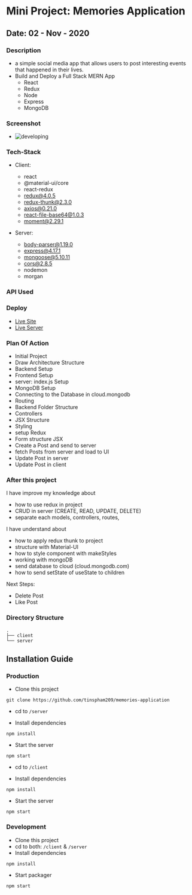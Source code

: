 # Mini Project: Memories Application

## Date: 02 - Nov - 2020

### Description

- a simple social media app that allows users to post interesting events that happened in their lives.
- Build and Deploy a Full Stack MERN App
  - React
  - Redux
  - Node
  - Express
  - MongoDB

### Screenshot

- <img src="" alt="developing"/>

### Tech-Stack

- Client:

  - react
  - @material-ui/core
  - react-redux
  - redux@4.0.5
  - redux-thunk@2.3.0
  - axios@0.21.0
  - react-file-base64@1.0.3
  - moment@2.29.1

- Server:
  - body-parser@1.19.0
  - express@4.17.1
  - mongoose@5.10.11
  - cors@2.8.5
  - nodemon
  - morgan

### API Used

### Deploy

- [Live Site](link)
- [Live Server](link)

### Plan Of Action

- Initial Project
- Draw Architecture Structure
- Backend Setup
- Frontend Setup
- server: index.js Setup
- MongoDB Setup
- Connecting to the Database in cloud.mongodb
- Routing
- Backend Folder Structure
- Controllers
- JSX Structure
- Styling
- setup Redux
- Form structure JSX
- Create a Post and send to server
- fetch Posts from server and load to UI
- Update Post in server
- Update Post in client

### After this project

I have improve my knowledge about

- how to use redux in project
- CRUD in server (CREATE, READ, UPDATE, DELETE)
- separate each models, controllers, routes,

I have understand about

- how to apply redux thunk to project
- structure with Material-UI
- how to style component with makeStyles
- working with mongoDB
- send database to cloud (cloud.mongodb.com)
- how to send setState of useState to children

Next Steps:

- Delete Post
- Like Post

### Directory Structure

```
.
├── client
└── server
```

## Installation Guide

### Production

- Clone this project

```
git clone https://github.com/tinspham209/memories-application
```

- cd to `/server`

- Install dependencies

```
npm install
```

- Start the server

```
npm start
```

- cd to `/client`

- Install dependencies

```
npm install
```

- Start the server

```
npm start
```

### Development

- Clone this project
- cd to both: `/client` & `/server`
- Install dependencies

```
npm install
```

- Start packager

```
npm start
```
